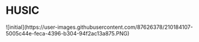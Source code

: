 <h1>HUSIC</h1>
<div>
  ![initial](https://user-images.githubusercontent.com/87626378/210184107-5005c44e-feca-4396-b304-94f2ac13a875.PNG)
</div>
